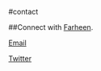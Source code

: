 #contact

##Connect with [Farheen](https://www.linkedin.com/in/farheenmalik/).

<a href="mailto:fm@farheen.nyc" target="_top">Email</a>

[Twitter](http://twitter.com/farheenmmalik)